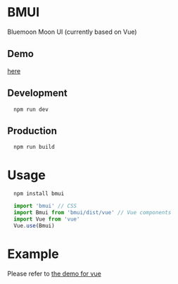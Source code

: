 # BMUI

Bluemoon Moon UI (currently based on Vue)

## Demo

[here](https://viyayaya.github.io/bmui)

## Development

```
  npm run dev
```

## Production

```
  npm run build
```

# Usage

```
  npm install bmui
```

``` javascript
  import 'bmui' // CSS
  import Bmui from 'bmui/dist/vue' // Vue components
  import Vue from 'vue'
  Vue.use(Bmui)
```

# Example

Please refer to [the demo for vue](https://viyayaya.github.io/bmui)
